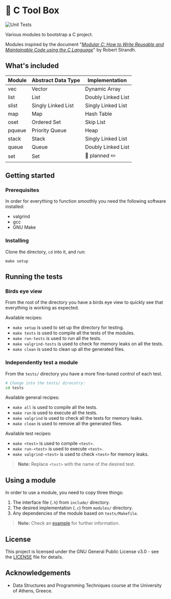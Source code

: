 # :toolbox: C Tool Box

![Unit Tests](https://github.com/constantinosgeorgiou/c-toolbox/actions/workflows/run-tests.yml/badge.svg)

Various modules to bootstrap a C project.



Modules inspired by the document "[*Modular C: How to Write Reusable and Maintainable Code using the C Language*](http://metamodular.com/Computing/modular-c.pdf)" by Robert Strandh.


## What's included
| Module | Abstract Data Type | Implementation                       |
| ------ | ------------------ | ------------------------------------ |
| vec    | Vector             | Dynamic Array                        |
| list   | List               | Doubly Linked List                   |
| slist  | Singly Linked List | Singly Linked List                   |
| map    | Map                | Hash Table                           |
| oset   | Ordered Set        | Skip List                            |
| pqueue | Priority Queue     | Heap                                 |
| stack  | Stack              | Singly Linked List                   |
| queue  | Queue              | Doubly Linked List                   |
| set    | Set                | :triangular_ruler: planned :pencil2: |


## Getting started

### Prerequisites
In order for everything to function smoothly you need the following software installed:
- valgrind 
- gcc 
- GNU Make 

### Installing
Clone the directory, `cd` into it, and run:
```shell
make setup
```

## Running the tests

### Birds eye view
From the root of the directory you have a birds eye view to quickly see that everything is working as expected.

Available recipes:
- `make setup` is used to set up the directory for testing.
- `make tests` is used to compile all the tests of the modules.
- `make run-tests` is used to run all the tests.
- `make valgrind-tests` is used to check for memory leaks on all the tests.
- `make clean` is used to clean up all the generated files.

### Independently test a module
From the `tests/` directory you have a more fine-tuned control of each test.
```bash
# Change into the tests/ direcotry:
cd tests
```
Available general recipes:
- `make all` is used to compile all the tests.
- `make run` is used to execute all the tests.
- `make valgrind` is used to check all the tests for memory leaks.
- `make clean` is used to remove all the generated files.

Available test recipes:
- `make <test>` is used to compile `<test>`.
- `make run-<test>` is used to execute `<test>`.
- `make valgrind-<test>` is used to check `<test>` for memory leaks.
> **Note:** Replace `<test>` with the name of the desired test.


## Using a module
In order to use a module, you need to copy three things:
1. The interface file (`.h`) from `include/` directory.
2. The desired implementation (`.c`) from `modules/` directory.
3. Any dependencies of the module based on `tests/Makefile`.

> **Note:** Check an [example]() for further information.

## License
This project is licensed under the GNU General Public License v3.0 - see the [LICENSE](LICENSE) file for details.

## Acknowledgements
- Data Structures and Programming Techniques course at the University of Athens, Greece.
